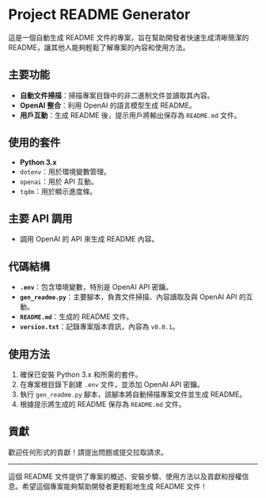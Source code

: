 # Project README Generator

這是一個自動生成 README 文件的專案，旨在幫助開發者快速生成清晰簡潔的 README，讓其他人能夠輕鬆了解專案的內容和使用方法。

## 主要功能

- **自動文件掃描**：掃描專案目錄中的非二進制文件並讀取其內容。
- **OpenAI 整合**：利用 OpenAI 的語言模型生成 README。
- **用戶互動**：生成 README 後，提示用戶將輸出保存為 `README.md` 文件。

## 使用的套件

- **Python 3.x**
- `dotenv`：用於環境變數管理。
- `openai`：用於 API 互動。
- `tqdm`：用於顯示進度條。

## 主要 API 調用

- 調用 OpenAI 的 API 來生成 README 內容。

## 代碼結構

- **`.env`**：包含環境變數，特別是 OpenAI API 密鑰。
- **`gen_readme.py`**：主要腳本，負責文件掃描、內容讀取及與 OpenAI API 的互動。
- **`README.md`**：生成的 README 文件。
- **`version.txt`**：記錄專案版本資訊，內容為 `v0.0.1`。

## 使用方法

1. 確保已安裝 Python 3.x 和所需的套件。
2. 在專案根目錄下創建 `.env` 文件，並添加 OpenAI API 密鑰。
3. 執行 `gen_readme.py` 腳本，該腳本將自動掃描專案文件並生成 README。
4. 根據提示將生成的 README 保存為 `README.md` 文件。

## 貢獻

歡迎任何形式的貢獻！請提出問題或提交拉取請求。

---

這個 README 文件提供了專案的概述、安裝步驟、使用方法以及貢獻和授權信息。希望這個專案能夠幫助開發者更輕鬆地生成 README 文件！
